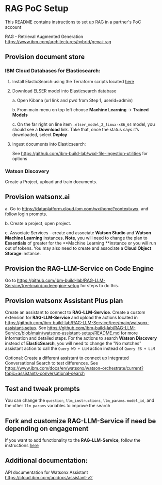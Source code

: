 # RAG PoC Setup
This README contains instructions to set up RAG in a partner's PoC account

RAG - Retrieval Augmented Generation https://www.ibm.com/architectures/hybrid/genai-rag

## Provision document store

### IBM Cloud Databases for Elasticsearch:

1. Install ElasticSearch using the Terraform scripts located [here](https://github.com/ibm-build-lab/terraform-elasticsearch-setup)

1. Download ELSER model into Elasticsearch database

    a. Open Kibana (url link and pwd from Step 1, userid=admin)

    b. From main menu on top left choose **Machine Learning** → **Trained Models**

    c. On the far right on line item `.elser_model_2_linux-x86_64` model, you should see a **Download** link.  Take that, once the status says it’s downloaded, select **Deploy**
 1. Ingest documents into Elasticsearch: 

    See https://github.com/ibm-build-lab/wxd-file-ingestion-utilities for options

###  Watson Discovery
Create a Project, upload and train documents.  

## Provision **watsonx.ai**

  a. Go to https://dataplatform.cloud.ibm.com/wx/home?context=wx, and follow login prompts.  

  b. Create a project, open project. 

  c. Associate Services - create and associate **Watson Studio** and **Watson Machine Learning** instances.  **Note**, you will need to change the plan to **Essentials** of greater for the **Machine Learning **instance or you will run out of tokens. You may also need to create and associate a **Cloud Object Storage** instance.

## Provision the RAG-LLM-Service on Code Engine

Go to https://github.com/ibm-build-lab/RAG-LLM-Service/tree/main/codeengine-setup for steps to do this. 

## Provision watsonx Assistant Plus plan

Create an assistant to connect to **RAG-LLM-Service**.  Create a custom extension for **RAG-LLM-Service** and upload the actions located in https://github.com/ibm-build-lab/RAG-LLM-Service/tree/main/watsonx-assistant-setup.  See https://github.com/ibm-build-lab/RAG-LLM-Service/blob/main/watsonx-assistant-setup/README.md for more information and detailed steps. For the actions to search **Watson Discovery** instead of **ElasticSearch**, you will need to change the "No matches" assistant action to call the `Query WD + LLM` action instead of `Query ES + LLM`

Optional: Create a different assistant to connect up Integrated Conversational Search to test differences. See https://www.ibm.com/docs/en/watsonx/watson-orchestrate/current?topic=assistants-conversational-search

## Test and tweak prompts

You can change the `question`, `llm_instructions`, `llm_params.model_id`, and the other `llm_params` variables to improve the search

## Fork and customize RAG-LLM-Service if need be depending on engagement

If you want to add functionality to the **RAG-LLM-Service**, follow the instructions [here](https://github.com/ibm-build-lab/RAG-LLM-Service/tree/main?tab=readme-ov-file#contributing)

## Additional documentation: 

API documentation for Watsonx Assistant https://cloud.ibm.com/apidocs/assistant-v2
